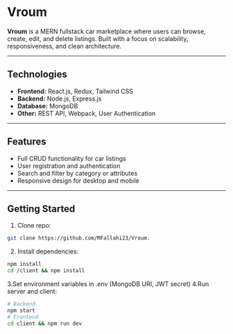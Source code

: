# Vroum

**Vroum** is a MERN fullstack car marketplace where users can browse, create, edit, and delete listings. Built with a focus on scalability, responsiveness, and clean architecture.

---

## Technologies

- **Frontend:** React.js, Redux, Tailwind CSS  
- **Backend:** Node.js, Express.js  
- **Database:** MongoDB  
- **Other:** REST API, Webpack, User Authentication  

---

## Features

- Full CRUD functionality for car listings  
- User registration and authentication  
- Search and filter by category or attributes  
- Responsive design for desktop and mobile  

---

## Getting Started

1. Clone repo:  
```bash
git clone https://github.com/MFallahi23/Vroum.
```
2. Install dependencies:
```bash
npm install
cd /client && npm install
```
3.Set environment variables in .env (MongoDB URI, JWT secret)
4.Run server and client:
```bash
# Backend
npm start
# Frontend
cd client && npm run dev
```
